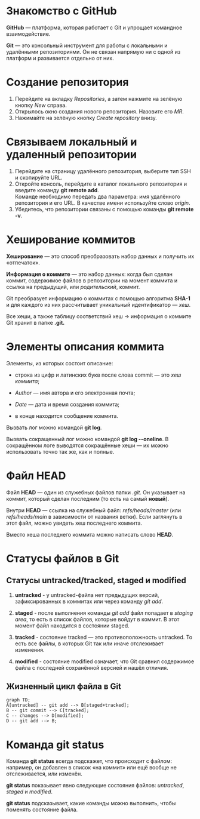 # Знакомство с GitHub  


**GitHub** — платформа, которая работает с Git и упрощает командное взаимодействие.  


**Git** — это консольный инструмент для работы с локальными и удалёнными репозиториями. Он не связан напрямую ни с одной из платформ и развивается отдельно от них.  


# Создание репозитория  


1. Перейдите на вкладку *Repositories*, а затем нажмите на зелёную кнопку *New* справа.  
2. Открылось окно создания нового репозитория. Назовите его *MR*.  
3. Нажимайте на зелёную кнопку *Create repository* внизу.  

# Связываем локальный и удаленный репозитории  

1. Перейдите на страницу удалённого репозитория, выберите тип SSH и скопируйте URL.  
2. Откройте консоль, перейдите в каталог локального репозитория и введите команду **git remote add**.  
   Команде необходимо передать два параметра: имя удалённого репозитория и его URL. В качестве имени используйте слово *origin*.  
3. Убедитесь, что репозитории связаны с помощью команды **git remote -v**.  

# Хеширование коммитов  

**Хеширование** — это способ преобразовать набор данных и получить их «отпечаток».  

**Информация о коммите** — это набор данных: когда был сделан коммит, содержимое файлов в репозитории на момент коммита и ссылка на предыдущий, или *родительский*, коммит.  

Git преобразует информацию о коммитах с помощью алгоритма **SHA-1** и для каждого из них рассчитывает уникальный идентификатор — *хеш*.  

Все хеши, а также таблицу соответствий хеш → информация о коммите Git хранит в папке **.git.**  

# Элементы описания коммита  

Элементы, из которых состоит описание:  

* строка из цифр и латинских букв после слова commit — это *хеш коммита*;  

* _Author_ — имя автора и его электронная почта;  

* _Date_ — дата и время создания коммита;  

* в конце находится сообщение коммита.  

Вызвать лог можно командой **git log**.  

Вызвать сокращенный лог можно командой **git log --oneline**. В сокращённом логе выводятся сокращённые хеши — их можно использовать точно так же, как и полные. 

# Файл HEAD  

Файл **HEAD** — один из служебных файлов папки *.git*. Он указывает на коммит, который сделан последним (то есть на самый **новый**).  

Внутри **HEAD** — ссылка на служебный файл: *refs/heads/master* (или *refs/heads/main* в зависимости от названия ветки). Если заглянуть в этот файл, можно увидеть хеш последнего коммита.  

Вместо хеша последнего коммита можно написать слово **HEAD**.  

# Статусы файлов в Git  

## Статусы untracked/tracked, staged и modified  

1. **untracked** - у untracked-файла нет предыдущих версий, зафиксированных в коммитах или через команду *git add*.  

2. **staged** - после выполнения команды *git add* файл попадает в *staging area*, то есть в список файлов, которые войдут в коммит. В этот момент файл находится в состоянии staged.  

3. **tracked** - состояние tracked — это противоположность untracked. То есть все файлы, в которых Git так или иначе отслеживает изменения.  

4. **modified** - состояние modified означает, что Git сравнил содержимое файла с последней сохранённой версией и нашёл отличия.  

## Жизненный цикл файла в Git  

```mermaid
graph TD;
A[untracked] -- git add --> B[staged+tracked];
B -- git commit --> C[tracked];
C -- changes --> D[modified];
D -- git add --> B;
```  

# Команда git status  

Команда **git status** всегда подскажет, что происходит с файлом: например, он добавлен в список «на коммит» или ещё вообще не отслеживается, или изменён.  

**git status** показывает явно следующие состояния файлов: *untracked*, *staged* и *modified*.  

**git status** подсказывает, какие команды можно выполнить, чтобы поменять состояние файла.